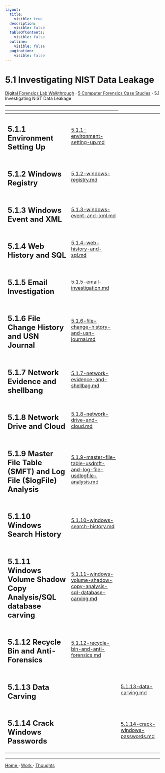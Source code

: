 ```yaml
---
layout:
  title:
    visible: true
  description:
    visible: false
  tableOfContents:
    visible: false
  outline:
    visible: false
  pagination:
    visible: false
---
```


# 5.1 Investigating NIST Data Leakage

[Digital Forensics Lab Walkthrough](../../) ⋅ [5 Computer Forensics Case Studies](../) ⋅ 5.1 Investigating NIST Data Leakage

***

<table data-view="cards">
  <thead>
    <tr>
      <th></th>
      <th data-hidden data-card-target data-type="content-ref"></th>
    </tr>
  </thead>
  <tbody>
    <tr>
      <td><h2>5.1.1 Environment Setting Up</h2></td>
      <td><a href="5.1.1-environment-setting-up.md">5.1.1-environment-setting-up.md</a></td>
    </tr>
    <tr>
      <td><h2>5.1.2 Windows Registry</h2></td>
      <td><a href="5.1.2-windows-registry.md">5.1.2-windows-registry.md</a></td>
    </tr>
    <tr>
      <td><h2>5.1.3 Windows Event and XML</h2></td>
      <td><a href="5.1.3-windows-event-and-xml.md">5.1.3-windows-event-and-xml.md</a></td>
    </tr>
    <tr>
      <td><h2>5.1.4 Web History and SQL</h2></td>
      <td><a href="5.1.4-web-history-and-sql.md">5.1.4-web-history-and-sql.md</a></td>
    </tr>
    <tr>
      <td><h2>5.1.5 Email Investigation</h2></td>
      <td><a href="5.1.5-email-investigation.md">5.1.5-email-investigation.md</a></td>
    </tr>
    <tr>
      <td><h2>5.1.6 File Change History and USN Journal</h2></td>
      <td><a href="5.1.6-file-change-history-and-usn-journal.md">5.1.6-file-change-history-and-usn-journal.md</a></td>
    </tr>
    <tr>
      <td><h2>5.1.7 Network Evidence and shellbang</h2></td>
      <td><a href="5.1.7-network-evidence-and-shellbag.md">5.1.7-network-evidence-and-shellbag.md</a></td>
    </tr>
    <tr>
      <td><h2>5.1.8 Network Drive and Cloud</h2></td>
      <td><a href="5.1.8-network-drive-and-cloud.md">5.1.8-network-drive-and-cloud.md</a></td>
    </tr>
    <tr>
      <td><h2>5.1.9 Master File Table ($MFT) and Log File ($logFile) Analysis</h2></td>
      <td><a href="5.1.9-master-file-table-usdmft-and-log-file-usdlogfile-analysis.md">5.1.9-master-file-table-usdmft-and-log-file-usdlogfile-analysis.md</a></td>
    </tr>
    <tr>
      <td><h2>5.1.10 Windows Search History</h2></td>
      <td><a href="5.1.10-windows-search-history.md">5.1.10-windows-search-history.md</a></td>
    </tr>
    <tr>
      <td><h2>5.1.11 Windows Volume Shadow Copy Analysis/SQL database carving</h2></td>
      <td><a href="5.1.11-windows-volume-shadow-copy-analysis-sql-database-carving.md">5.1.11-windows-volume-shadow-copy-analysis-sql-database-carving.md</a></td>
    </tr>
    <tr>
      <td><h2>5.1.12 Recycle Bin and Anti-Forensics</h2></td>
      <td><a href="5.1.12-recycle-bin-and-anti-forensics.md">5.1.12-recycle-bin-and-anti-forensics.md</a></td>
    </tr>
    <tr>
      <td><h2>5.1.13 Data Carving</h2></td><td></td>
      <td><a href="5.1.13-data-carving.md">5.1.13-data-carving.md</a></td>
    </tr>
    <tr>
      <td><h2>5.1.14 Crack Windows Passwords</h2></td><td></td>
      <td><a href="5.1.14-crack-windows-passwords.md">5.1.14-crack-windows-passwords.md</a></td>
    </tr>
  </tbody>
</table>

***

[Home ](https://app.gitbook.com/o/0kO27okC5uVB9ALX3rho/s/036xtfEIzcEdGegONXWM/)⋅ [Work ](https://app.gitbook.com/o/0kO27okC5uVB9ALX3rho/s/WaFS755Q4sf02CxLcghQ/)⋅ [Thoughts](https://app.gitbook.com/o/0kO27okC5uVB9ALX3rho/s/s4QQPMntQ25hmJToKSOu/)
